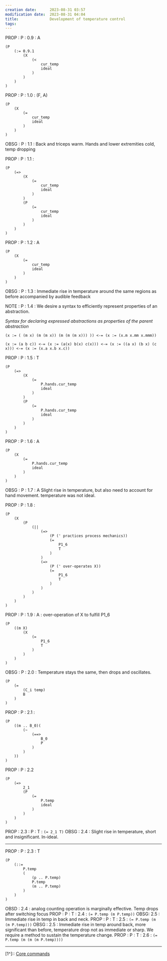 ```yaml
---
creation date:		2023-08-31 03:57
modification date:	2023-08-31 04:04
title: 				Development of temperature control
tags:
---
```

PROP : P : 0.9 : A 
```
(P
	(:= 0.9.1
		(X
			(<
				cur_temp
				ideal	
			)
		)
	)
)
```

PROP : P : 1.0 : (F, A)
```
(P
	(X
		(=
			cur_temp
			ideal
		)
	)
)
```

OBSG : P : 1.1 : Back and triceps warm. Hands and lower extremities cold, temp dropping

PROP : P : 1.1 : 
```
(P
	(=>
		(X
			(=
				cur_temp
				ideal
			)
		)
		(P
			(=
				cur_temp
				ideal
			)
		)
	)
)
```

PROP : P : 1.2 : A
```
(P
	(X
		(=
			cur_temp
			ideal
		)
	)
)
```

OBSG : P : 1.3 : Immediate rise in temperature around the same regions as before accompanied by audible feedback

NOTE : P : 1.4 : We desire a syntax to efficiently represent properties of an abstraction.

*Syntax for declaring expressed abstractions as properties of the parent abstraction*
```
(x := ( (m x) (m (m x)) (m (m (m x))) )) <-= (x := (x.m x.mm x.mmm))

(x := (a b c)) <-= (x := (a(x) b(x) c(x))) <-= (x := ((a x) (b x) (c x))) <-= (x := (x.a x.b x.c))
```

PROP : P : 1.5 : T
```
(P
	(=> 
		(X
			(=
				P.hands.cur_temp
				ideal
			)
		)
		(P
			(=
				P.hands.cur_temp
				ideal
			)
		)
	)
)
```

PROP : P : 1.6 : A
```
(P
	(X
		(=
			P.hands.cur_temp
			ideal
		)
	)
)
```

OBSG : P : 1.7 : A  Slight rise in temperature, but also need to account for hand movement. temperature was not ideal.

PROP : P : 1.8 : 
```
(P
	(X
		(P
			(||
				(=>
					(P (' practices process mechanics))
					(= 
						P1_6
						T
					)
				)
				(=> 
					(P (' over-operates X))
					(=
						P1_6
						T
					)
				)
			)
		)
	)
)
```

PROP : P : 1.9 : A : over-operation of X to fulfill P1_6
```
(P 
	((m X)
		(X
			(=
				P1_6
				T
			)
		)
	)
)
```

OBSG : P : 2.0 : Temperature stays the same, then drops and oscillates. 
```
(P
	(=
		(C_i temp)
		B
	)
)
```

PROP : P : 2.1 :
```
(P
	((m .. B_0)(
		(~ 
			(==> 
				B_0 
				P
			)
		)
	))	
)
```

PROP : P : 2.2 
```
(P 
	(=> 
		2_1 
		(P
			(=
				P.temp
				ideal
			)
		)
	)
)
```

PROP : 2.3 :  P : T : `(= 2_1 T)`
OBSG : 2.4 : Slight rise in temperature, short and insignificant. In-ideal.

---
PROP : P : 2.3 : T
```
(P
	(::=
		P.temp
		(
			(p .. P.temp)
			P.temp
			(m .. P.temp)
		)
	)
)
```

OBSD : 2.4 : analog counting operation is marginally effective. Temp drops after switching focus
PROP : P : T : 2.4 : `(= P.temp (m P.temp))`
OBSG: 2.5 : Immediate rise in temp in back and neck. 
PROP : P : T : 2.5 : `(= P.temp (m (m P.temp)))`
OBSG : 2.5 : Immediate rise in temp around back, more significant than before, temperature drop not as immediate or sharp. We require a method to sustain the temperature change.
PROP : P : T : 2.6 : `(= P.temp (m (m (m P.temp))))`

---
[1^]:: [Core commands](Core%20commands.md)
